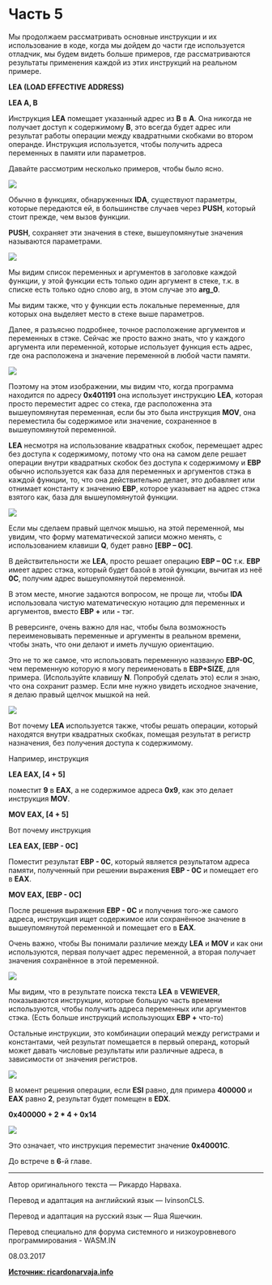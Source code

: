 # Часть 5

Мы продолжаем рассматривать основные инструкции и их использование в коде, когда мы дойдем до части где используется отладчик, мы будем видеть больше примеров, где рассматриваются результаты применения каждой из этих инструкций на реальном примере.

**LEA \(LOAD EFFECTIVE ADDRESS\)**

**LEA A, B**

Инструкция **LEA** помещает указанный адрес из **B** в **A**. Она никогда не получает доступ к содержимому **B**, это всегда будет адрес или результат работы операции между квадратными скобками во втором операнде. Инструкция используется, чтобы получить адреса переменных в памяти или параметров.

Давайте рассмотрим несколько примеров, чтобы было ясно.

![](.gitbook/assets/05/01.png)

Обычно в функциях, обнаруженных **IDА**, существуют параметры, которые передаются ей, в большинстве случаев через **PUSH**, который стоит прежде, чем вызов функции.

**PUSH**, сохраняет эти значения в стеке, вышеупомянутые значения называются параметрами.

![](.gitbook/assets/05/02.png)

Мы видим список переменных и аргументов в заголовке каждой функции, у этой функции есть только один аргумент в стеке, т.к. в списке есть только одно слово arg, в этом случае это **arg\_0**.

Мы видим также, что у функции есть локальные переменные, для которых она выделяет место в стеке выше параметров.

Далее, я разъясню подробнее, точное расположение аргументов и переменных в стэке. Сейчас же просто важно знать, что у каждого аргумента или переменной, которые использует функция есть адрес, где она расположена и значение переменной в любой части памяти.

![](.gitbook/assets/05/03.png)

Поэтому на этом изображении, мы видим что, когда программа находится по адресу **0x401191** она использует инструкцию **LEA**, которая просто переместит адрес со стека, где расположенна эта вышеупомянутая переменная, если бы это была инструкция **MOV**, она переместила бы содержимое или значение, сохраненное в вышеупомянутой переменной.

**LEA** несмотря на использование квадратных скобок, перемещает адрес без доступа к содержимому, потому что она на самом деле решает операции внутри квадратных скобок без доступа к содержимому и **EBP** обычно используется как база для переменных и аргументов стэка в каждой функции, то, что она действительно делает, это добавляет или отнимает константу к значению **EBP**, которое указывает на адрес стэка взятого как, база для вышеупомянутой функции.

![](.gitbook/assets/05/04.png)

Если мы сделаем правый щелчок мышью, на этой переменной, мы увидим, что форму математической записи можно менять, с использованием клавиши **Q**, будет равно **\[EBP – 0C\]**.

В действительности же **LEA**, просто решает операцию **EBP – 0C** т.к. **EBP** имеет адрес стэка, который будет базой в этой функции, вычитая из неё **0C**, получим адрес вышеупомянутой переменной.

В этом месте, многие задаются вопросом, не проще ли, чтобы **IDA** использовала чистую математическую нотацию для переменных и аргументов, вместо **EBP +** или **-** тэг.

В реверсинге, очень важно для нас, чтобы была возможность переименовывать переменные и аргументы в реальном времени, чтобы знать, что они делают и иметь лучшую ориентацию.

Это не то же самое, что использовать переменную названую **EBP-0C**, чем переменную которую я могу переименовать в **EBP+SIZE**, для примера. \(Используйте клавишу **N**. Попробуй сделать это\) если я знаю, что она сохранит размер. Если мне нужно увидеть исходное значение, я делаю правый щелчок мышкой на ней.

![](.gitbook/assets/05/05.png)

Вот почему **LEA** используется также, чтобы решать операции, который находятся внутри квадратных скобках, помещая результат в регистр назначения, без получения доступа к содержимому.

Например, инструкция

**LEA EAX, \[4 + 5\]**

поместит **9** в **EAX**, а не содержимое адреса **0x9**, как это делает инструкция **MOV**.

**MOV EAX, \[4 + 5\]**

Вот почему инструкция

**LEA EAX, \[EBP - 0C\]**

Поместит результат **EBP - 0C**, который является результатом адреса памяти, полученный при решении выражения **EBP - 0C** и помещает его в **EAX**.

**MOV EAX, \[EBP - 0C\]**

После решения выражения **EBP - 0C** и получения того-же самого адреса, инструкция ищет содержимое или сохранённое значение в вышеупомянутой переменной и помещает его в **EAX**.

Очень важно, чтобы Вы понимали различие между **LEA** и **MOV** и как они используются, первая получает адрес переменной, а вторая получает значения сохранённое в этой переменной.

![](.gitbook/assets/05/06.png)

Мы видим, что в результате поиска текста **LEA** в **VEWIEVER**, показываются инструкции, которые большую часть времени используются, чтобы получить адреса переменных или аргументов стэка. \(Есть больше инструкций использующих **EBP +** что-то\)

Остальные инструкции, это комбинации операций между регистрами и константами, чей результат помещается в первый операнд, который может давать числовые результаты или различные адреса, в зависимости от значения регистров.

![](.gitbook/assets/05/07.png)

В момент решения операции, если **ESI** равно, для примера **400000** и **EAX** равно **2**, результат будет помещен в **EDX**.

**0x400000 + 2 \* 4 + 0x14**

![](.gitbook/assets/05/08.png)

Это означает, что инструкция переместит значение **0x40001С**.

До встрече в **6**-й главе.

* * *

Автор оригинального текста — Рикардо Нарваха.

Перевод и адаптация на английский  язык — IvinsonCLS.

Перевод и адаптация на русский язык — Яша Яшечкин.

Перевод специально для форума системного и низкоуровневого программирования - WASM.IN

08.03.2017

[**Источник: ricardonarvaja.info**](http://ricardonarvaja.info/WEB/IDA%20DESDE%20CERO/CURSO%20DE%20IDA%20TUTES/5-INTRODUCCION%20AL%20REVERSING%20CON%20IDA%20PRO%20DESDE%20CERO.docx)
